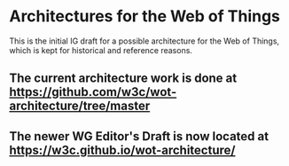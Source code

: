 # Architectures for the Web of Things

This is the initial IG draft for a possible architecture for the Web of Things,
which is kept for historical and reference reasons.

## The current architecture work is done at https://github.com/w3c/wot-architecture/tree/master

## The newer WG Editor's Draft is now located at https://w3c.github.io/wot-architecture/
